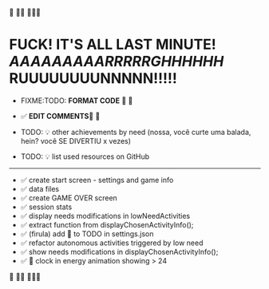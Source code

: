 
📌
📌📌
📌📌📌

# **FUCK!** IT'S ALL LAST MINUTE! *AAAAAAAAARRRRRGHHHHHH* RUUUUUUUUNNNNN!!!!!

+ FIXME:TODO: **FORMAT CODE** 📌 🚨
+ ✅ **EDIT COMMENTS**📌 🚨

+ TODO: 💡 other achievements by need (nossa, você curte uma balada, hein? você SE DIVERTIU x vezes)
+ TODO: 💡 list used resources on GitHub

--- 

+ ✅ create start screen - settings and game info
+ ✅ data files
+ ✅ create GAME OVER screen 
+ ✅ session stats
+ ✅ display needs modifications in lowNeedActivities 
+ ✅ extract function from displayChosenActivityInfo();
+ ✅ (firula) add 🚨 to TODO in settings.json
+ ✅ refactor autonomous activities triggered by low need
+ ✅ show needs modifications in displayChosenActivityInfo();
+ ✅ 🐞 clock in energy animation showing > 24

📌
📌📌
📌📌📌

<!-- ## BM: CODE 

+ ✅ create function for automated needs update
+ ✅ activities triggered by low need

---

## BM: STRUCTURE

+ ✅ low need activity screen

---

## BM: IDEAS

+ OPTIONAL: "play how many days?"
+ OPTIONAL: daily report

+ ✅ ASCII art for activity "animation"0 (https://www.asciiart.eu)

--- -->